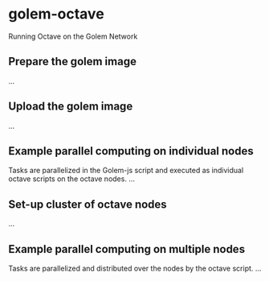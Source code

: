 # golem-octave
Running Octave on the Golem Network
## Prepare the golem image
...
## Upload the golem image
...
## Example parallel computing on individual nodes
Tasks are parallelized in the Golem-js script and executed as individual octave scripts on the octave nodes.
...
## Set-up cluster of octave nodes
...
## Example parallel computing on multiple nodes
Tasks are parallelized and distributed over the nodes by the octave script.
...
